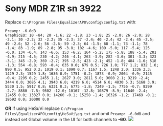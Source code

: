 # Sony MDR Z1R sn 3922
Replace `C:\Program Files\EqualizerAPO\config\config.txt` with:
```
Preamp: -6.0dB
GraphicEQ: 10 -84; 20 -1.6; 22 -1.8; 23 -1.8; 25 -2.0; 26 -2.0; 28 -2.1; 30 -2.2; 32 -2.2; 35 -2.3; 37 -2.4; 40 -2.4; 42 -2.4; 45 -2.5; 49 -2.6; 52 -2.6; 56 -2.6; 59 -2.3; 64 -1.5; 68 -1.1; 73 -1.1; 78 -1.4; 83 -1.9; 89 -2.8; 95 -3.8; 102 -4.6; 109 -5.0; 117 -5.4; 125 -6.0; 134 -6.4; 143 -6.6; 153 -6.2; 164 -5.2; 175 -5.8; 188 -5.4; 201 -4.9; 215 -4.5; 230 -4.2; 246 -4.1; 263 -3.9; 282 -3.6; 301 -3.3; 323 -3.1; 345 -2.9; 369 -2.7; 395 -2.5; 423 -2.1; 452 -1.8; 484 -1.6; 518 -1.3; 554 -0.8; 593 -0.4; 635 0.0; 679 0.5; 726 1.0; 777 1.2; 832 1.0; 890 0.5; 952 0.2; 1019 0.1; 1090 0.7; 1167 1.5; 1248 2.0; 1336 2.3; 1429 2.3; 1529 1.8; 1636 0.9; 1751 -0.2; 1873 -0.9; 2004 -0.9; 2145 -0.4; 2295 0.2; 2455 1.1; 2627 3.0; 2811 5.0; 3008 2.1; 3219 -2.4; 3444 0.0; 3685 4.1; 3943 6.0; 4219 6.0; 4514 6.0; 4830 5.3; 5168 3.9; 5530 1.5; 5917 0.8; 6331 0.3; 6775 -1.8; 7249 -1.5; 7756 -0.7; 8299 -2.7; 8880 -7.5; 9502 -12.0; 10167 -12.8; 10879 -8.9; 11640 -2.4; 12455 0.0; 13327 0.0; 14260 -0.1; 15258 -1.4; 16326 -1.2; 17469 -0.1; 18692 0.0; 20000 0.0
```
**OR** if using HeSuVi replace `C:\Program Files\EqualizerAPO\config\HeSuVi\eq.txt` and omit `Preamp: -6.0dB` and instead set Global volume in the UI for both channels to **-60**.
![](https://raw.githubusercontent.com/jaakkopasanen/AutoEq/master/results/Sonoma%20Model%20One/innerfidelity/onear/Sony%20MDR%20Z1R%20sn%203922/Sony%20MDR%20Z1R%20sn%203922.png)